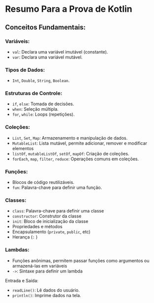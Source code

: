 # Resumo Para a Prova de Kotlin

## Conceitos Fundamentais:

### Variáveis:

- `val`: Declara uma variável imutável (constante).
- `var`: Declara uma variável mutável.

### Tipos de Dados:
- `Int`, `Double`, `String`, `Boolean`.

### Estruturas de Controle:
- `if`, `else`: Tomada de decisões.
- `when`: Seleção múltipla.
- `for`, `while`: Loops (repetições).

### Coleções:
- `List`, `Set`, `Map`: Armazenamento e manipulação de dados.
- `MutableList`: Lista mutável, permite adicionar, remover e modificar elementos
- `listOf`, `mutableListOf`, `setOf`, `mapOf`: Criação de coleções.
- `forEach`, `map`, `filter`, `reduce`: Operações comuns em coleções.

### Funções:
- Blocos de código reutilizáveis.
- `fun`: Palavra-chave para definir uma função.

### Classes:
- `class`: Palavra-chave para definir uma classe
- `constructor`: Construtor da classe
- `init`: Bloco de inicialização da classe
- Propriedades e métodos
- Encapsulamento (`private`, `public`, etc)
- Herança (`:` )

### Lambdas:

- Funções anônimas, permitem passar funções como argumentos ou armazená-las em variáveis
- `->`: Sintaxe para definir um lambda

Entrada e Saída:
- `readLine()`: Lê dados do usuário.
- `println()`: Imprime dados na tela.
